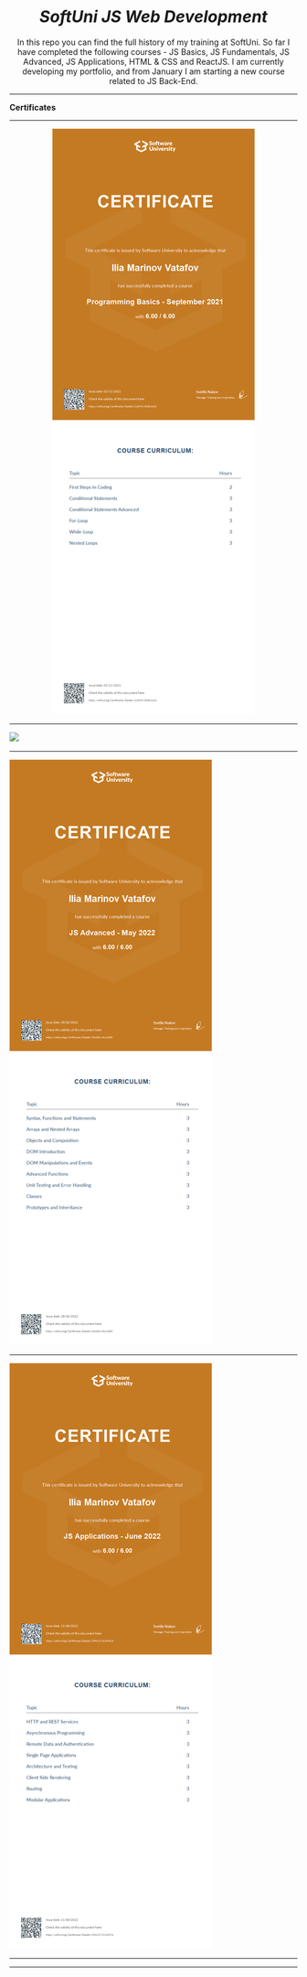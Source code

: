 <h1 align="center"><i>SoftUni JS Web Development</i></h1>

<p align="center">In this repo you can find the full history of my training at SoftUni. So far I have completed the following courses - JS Basics, JS Fundamentals, JS Advanced, JS Applications, HTML & CSS and ReactJS. I am currently developing my portfolio, and from January I am starting a new course related to JS Back-End.

</p>

  <hr />
  
  __Certificates__
  
   <hr />
   <p align="center">
  <a href="https://udemy-certificate.s3.amazonaws.com/image/UC-5b6094fc-2177-4cd2-aaeb-6c996791d48e.jpg?v=1669569109000">
    <img src="./certificates/Programming Basics - September 2021 - Certificate.jpeg" />
    <hr />
    <img src="./certificates/Programming Fundamentals with JS - January 2022 - Certificate" />
    <hr />
    <img src="./certificates/JSAdvanced-May-2022 - Certificate.jpeg" />
    <hr />
    <img src="./certificates/JS Applications - June 2022 - Certificate.jpeg" />
    <hr />
  </a>
<p>
  <hr />
  
 
